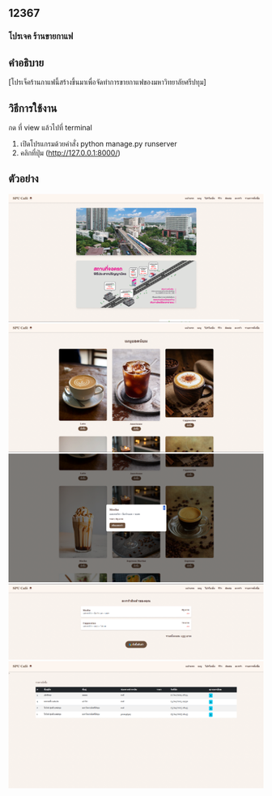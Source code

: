## 12367
### โปรเจค ร้านขายกาแฟ 

## คำอธิบาย

[โปรเจ็คร้านกาแฟนี้สร้างขึ้นมาเพื่อจัดทำการขายกาแฟของมหาวิทยาลัยศรีปทุม]

## วิธีการใช้งาน
กด ที่ view แล้วไปที่ terminal
1. เปิดโปรแกรมด้วยคำสั่ง python manage.py runserver
2. คลิกที่ปุ่ม (http://127.0.0.1:8000/)

## ตัวอย่าง
![หน้าเว็บร้าน](images/A2.png)
![เมนูแนะนำ](images/A1.png)
![ตัวอย่างกดสั่งซื้อ](images/A3.png)
![คำสั่งซื้อ](images/A4.png)
![รายการซื้อ](images/A5.png)


